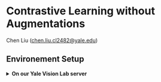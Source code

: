 # Contrastive Learning without Augmentations

Chen Liu (chen.liu.cl2482@yale.edu)



## Environement Setup
<details>
  <summary><b>On our Yale Vision Lab server</b></summary>

- There is a virtualenv ready to use, located at
`/media/home/chliu/.virtualenv/contrastive-no-aug/`.

- Alternatively, you can start from an existing environment "torch191-py38env",
and install the following packages:
```
python3 -m pip install torch==1.12.1+cu113 torchvision==0.13.1+cu113 torchaudio==0.12.1 --extra-index-url https://download.pytorch.org/whl/cu113
python3 -m pip install wget gdown numpy matplotlib pyyaml click scipy yacs scikit-learn scikit-image
python3 -m pip install cython pot
```

If you see error messages such as `Failed to build CUDA kernels for bias_act.`, you can fix it with:
```
python3 -m pip install ninja
```

</details>
